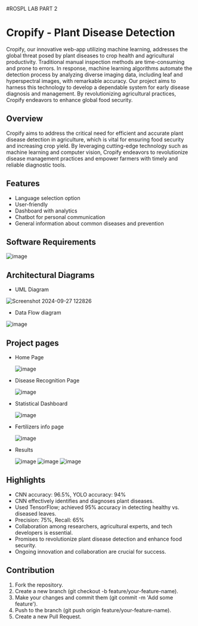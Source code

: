 #ROSPL LAB PART 2
# Cropify - Plant Disease Detection
Cropify, our innovative web-app utilizing machine learning, addresses the global threat posed by plant diseases to crop health and agricultural productivity. Traditional manual inspection methods are time-consuming and prone to errors.
In response, machine learning algorithms automate the detection process by analyzing diverse imaging data, including leaf and hyperspectral images, with remarkable accuracy. Our project aims to harness this technology to develop a dependable system for early disease diagnosis and management. By
revolutionizing agricultural practices, Cropify endeavors to enhance global food
security.

## Overview

Cropify aims to address the critical need for efficient and accurate plant disease
detection in agriculture, which is vital for ensuring food security and increasing
crop yield. By leveraging cutting-edge technology such as machine learning and
computer vision, Cropify endeavors to revolutionize disease management
practices and empower farmers with timely and reliable diagnostic tools.

## Features
- Language selection option
- User-friendly
- Dashboard with analytics
- Chatbot for personal communication
- General information about common diseases and prevention
## Software Requirements
![image](https://github.com/user-attachments/assets/8377d581-64fe-4c2a-bd1d-ebb58f9d6564)

## Architectural Diagrams
- UML Diagram

![Screenshot 2024-09-27 122826](https://github.com/user-attachments/assets/159aa025-45e5-4b0e-bb37-87261eb59053)

- Data Flow diagram
  
![image](https://github.com/user-attachments/assets/9ca0fb21-8fd1-41a3-819f-b29aab5b40db)

## Project pages 
- Home Page
  
  ![image](https://github.com/user-attachments/assets/856dc75a-17e6-4883-8b5b-7206807e00ab)
- Disease Recognition Page
  
  ![image](https://github.com/user-attachments/assets/17e683da-82f0-4444-8433-d6238679cd68)
- Statistical Dashboard
  
  ![image](https://github.com/user-attachments/assets/c9993cfe-5a37-4995-b595-1e45bd5cf7e0)
- Fertilizers info page
  
  ![image](https://github.com/user-attachments/assets/007b228e-ca50-4ec9-bcc3-2030e21ab55f)
- Results
  
  ![image](https://github.com/user-attachments/assets/a7ed3c01-0856-477e-8298-a1db85293066)
  ![image](https://github.com/user-attachments/assets/d7d2d9d8-a3d1-419f-be69-aa86ae034dd1)
  ![image](https://github.com/user-attachments/assets/6b048362-9d81-4c7d-8733-52f60fd0cf2b)

## Highlights
- CNN accuracy: 96.5%, YOLO accuracy: 94%
- CNN effectively identifies and diagnoses plant diseases.
- Used TensorFlow; achieved 95% accuracy in detecting healthy vs. diseased leaves.
- Precision: 75%, Recall: 65%
- Collaboration among researchers, agricultural experts, and tech developers is essential.
- Promises to revolutionize plant disease detection and enhance food security.
- Ongoing innovation and collaboration are crucial for success.

## Contribution

1. Fork the repository.
2. Create a new branch (git checkout -b feature/your-feature-name).
3. Make your changes and commit them (git commit -m 'Add some feature').
4. Push to the branch (git push origin feature/your-feature-name).
5. Create a new Pull Request.
